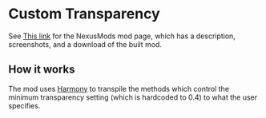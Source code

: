 # Custom Transparency


See [This link](http://www.nexusmods.com/stardewvalley/mods/2359?) for the NexusMods mod page, which has a description, screenshots, and a download of the built mod.

## How it works

The mod uses [Harmony](https://github.com/pardeike/Harmony) to transpile the methods which control the minimum transparency setting (which is hardcoded to 0.4) to what the user specifies.